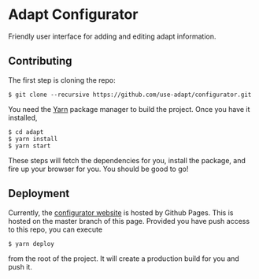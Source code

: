 # Adapt Configurator
Friendly user interface for adding and editing adapt information.

## Contributing

The first step is cloning the repo:

```
$ git clone --recursive https://github.com/use-adapt/configurator.git
```

You need the [Yarn](https://yarnpkg.com/) package manager to build the project. Once you
have it installed,

```
$ cd adapt
$ yarn install
$ yarn start
```

These steps will fetch the dependencies for you, install the package, and fire
up your browser for you. You should be good to go!

## Deployment

Currently, the [configurator website][configurator_website] is hosted by Github Pages. This is hosted on the master branch of this page. Provided you have push access to this repo, you can execute

```
$ yarn deploy
```

from the root of the project. It will create a production build for you and push
it.

[configurator_website]: https://use-adapt.github.io/configurator
[website_repo]: https://github.com/use-adapt/use-adapt.github.io/

